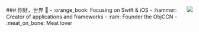 <img align="right" src="https://github-readme-stats.vercel.app/api?username=RicardaY&show_icons=true&icon_color=CE1D2D&text_color=718096&bg_color=ffffff&hide_title=true" />  
### 你好，世界 👋  
- :orange_book: Focusing on Swift & iOS 
- :hammer: Creator of applications and frameworks  
- :ram: Founder the ObjCCN  
- :meat_on_bone: Meat lover  
